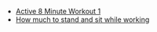 * [Active 8 Minute Workout 1](https://www.youtube.com/watch?v=uqLNxJe4L2I)
* [How much to stand and sit while working](https://news.ycombinator.com/item?id=32130626)